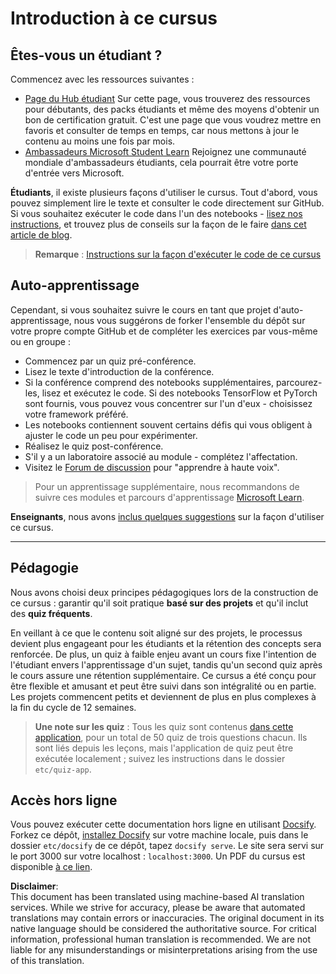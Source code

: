 # Introduction à ce cursus

## Êtes-vous un étudiant ?

Commencez avec les ressources suivantes :

* [Page du Hub étudiant](https://docs.microsoft.com/learn/student-hub?WT.mc_id=academic-77998-cacaste) Sur cette page, vous trouverez des ressources pour débutants, des packs étudiants et même des moyens d'obtenir un bon de certification gratuit. C'est une page que vous voudrez mettre en favoris et consulter de temps en temps, car nous mettons à jour le contenu au moins une fois par mois.
* [Ambassadeurs Microsoft Student Learn](https://studentambassadors.microsoft.com?WT.mc_id=academic-77998-cacaste) Rejoignez une communauté mondiale d'ambassadeurs étudiants, cela pourrait être votre porte d'entrée vers Microsoft.

**Étudiants**, il existe plusieurs façons d'utiliser le cursus. Tout d'abord, vous pouvez simplement lire le texte et consulter le code directement sur GitHub. Si vous souhaitez exécuter le code dans l'un des notebooks - [lisez nos instructions](./etc/how-to-run.md), et trouvez plus de conseils sur la façon de le faire [dans cet article de blog](https://soshnikov.com/education/how-to-execute-notebooks-from-github/).

> **Remarque** : [Instructions sur la façon d'exécuter le code de ce cursus](/how-to-run.md)

## Auto-apprentissage

Cependant, si vous souhaitez suivre le cours en tant que projet d'auto-apprentissage, nous vous suggérons de forker l'ensemble du dépôt sur votre propre compte GitHub et de compléter les exercices par vous-même ou en groupe :

* Commencez par un quiz pré-conférence.
* Lisez le texte d'introduction de la conférence.
* Si la conférence comprend des notebooks supplémentaires, parcourez-les, lisez et exécutez le code. Si des notebooks TensorFlow et PyTorch sont fournis, vous pouvez vous concentrer sur l'un d'eux - choisissez votre framework préféré.
* Les notebooks contiennent souvent certains défis qui vous obligent à ajuster le code un peu pour expérimenter.
* Réalisez le quiz post-conférence.
* S'il y a un laboratoire associé au module - complétez l'affectation.
* Visitez le [Forum de discussion](https://github.com/microsoft/AI-For-Beginners/discussions) pour "apprendre à haute voix".

> Pour un apprentissage supplémentaire, nous recommandons de suivre ces modules et parcours d'apprentissage [Microsoft Learn](https://docs.microsoft.com/en-us/users/dmitrysoshnikov-9132/collections/31zgizg2p418yo/?WT.mc_id=academic-77998-cacaste).

**Enseignants**, nous avons [inclus quelques suggestions](/for-teachers.md) sur la façon d'utiliser ce cursus.

---

## Pédagogie

Nous avons choisi deux principes pédagogiques lors de la construction de ce cursus : garantir qu'il soit pratique **basé sur des projets** et qu'il inclut des **quiz fréquents**.

En veillant à ce que le contenu soit aligné sur des projets, le processus devient plus engageant pour les étudiants et la rétention des concepts sera renforcée. De plus, un quiz à faible enjeu avant un cours fixe l'intention de l'étudiant envers l'apprentissage d'un sujet, tandis qu'un second quiz après le cours assure une rétention supplémentaire. Ce cursus a été conçu pour être flexible et amusant et peut être suivi dans son intégralité ou en partie. Les projets commencent petits et deviennent de plus en plus complexes à la fin du cycle de 12 semaines.

> **Une note sur les quiz** : Tous les quiz sont contenus [dans cette application](https://red-field-0a6ddfd03.1.azurestaticapps.net/), pour un total de 50 quiz de trois questions chacun. Ils sont liés depuis les leçons, mais l'application de quiz peut être exécutée localement ; suivez les instructions dans le dossier `etc/quiz-app`.

## Accès hors ligne

Vous pouvez exécuter cette documentation hors ligne en utilisant [Docsify](https://docsify.js.org/#/). Forkez ce dépôt, [installez Docsify](https://docsify.js.org/#/quickstart) sur votre machine locale, puis dans le dossier `etc/docsify` de ce dépôt, tapez `docsify serve`. Le site sera servi sur le port 3000 sur votre localhost : `localhost:3000`. Un PDF du cursus est disponible [à ce lien](../../../../../../etc/pdf/readme.pdf).

**Disclaimer**:  
This document has been translated using machine-based AI translation services. While we strive for accuracy, please be aware that automated translations may contain errors or inaccuracies. The original document in its native language should be considered the authoritative source. For critical information, professional human translation is recommended. We are not liable for any misunderstandings or misinterpretations arising from the use of this translation.